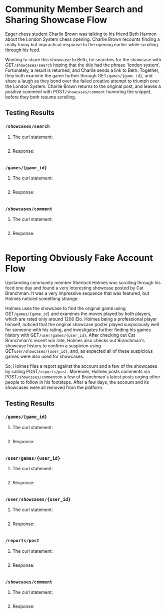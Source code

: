 # Community Member Search and Sharing Showcase Flow
Eager chess student Charlie Brown was talking to his friend Beth Harmon about the London System chess opening. Charlie Brown recounts finding a really funny but impractical response to the opening earlier while scrolling through his feed. 

Wanting to share this showcase to Beth, he searches for the showcase with GET```/showcases/search``` hoping that the title had the phrase 'london system'. Fortunately, a result is returned, and Charlie sends a link to Beth. Together, they both examine the game further through GET```/games/{game_id}```, and share a laugh as they bond over the failed creative attempt to triumph over the London System. Charlie Brown returns to the original post, and leaves a positive comment with POST```/showcases/comment``` humoring the snippet, before they both resume scrolling.

## Testing Results

### ```/showcases/search```
1. The curl statement:
    ~~~
    
    ~~~
2. Response:
    ~~~
    
    ~~~

### ```/games/{game_id}```
1. The curl statement:
    ~~~
    
    ~~~
2. Response:
    ~~~
    
    ~~~

### ```/showcases/comment```
1. The curl statement:
    ~~~
    
    ~~~
2. Response:
    ~~~
    
    ~~~

# Reporting Obviously Fake Account Flow
Upstanding community member Sherlock Holmes was scrolling through his feed one day and found a very interesting showcase posted by Cat Branchman. It was a very impressive sequence that was featured, but Holmes noticed something strange. 

Holmes uses the showcase to find the original game using GET```/games/{game_id}``` and examines the moves played by both players, which are rated only around 1200 Elo. Holmes being a professional player himself, noticed that the original showcase poster played suspiciously well for someone with his rating, and investigates further finding his games history with GET```/user/games/{user_id}```. After checking out Cat Branchman's recent win rate, Holmes also checks out Branchman's showcase history to confirm a suspicion using GET```user/showcases/{user_id}```, and, as expected all of these suspicious games were also used for showcases. 

So, Holmes files a report against the account and a few of the showcases by calling POST```/reports/post```. Moreover, Holmes posts comments via POST```/showcases/comment```on a few of Branchman's latest posts urging other people to follow in his footsteps. After a few days, the account and its showcases were all removed from the platform.

## Testing Results

### ```/games/{game_id}```
1. The curl statement:
    ~~~
    
    ~~~
2. Response:
    ~~~
    
    ~~~

### ```/user/games/{user_id}```
1. The curl statement:
    ~~~
    
    ~~~
2. Response:
    ~~~
    
    ~~~

### ```/user/showcases/{user_id}```
1. The curl statement:
    ~~~
    
    ~~~
2. Response:
    ~~~
    
    ~~~

### ```/reports/post```
1. The curl statement:
    ~~~
    
    ~~~
2. Response:
    ~~~
    
    ~~~


### ```/showcases/comment```
1. The curl statement:
    ~~~
    
    ~~~
2. Response:
    ~~~
    
    ~~~

